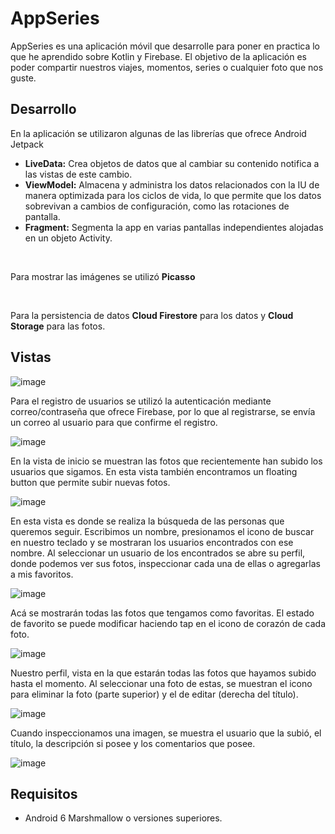 # AppSeries
AppSeries es una aplicación móvil que desarrolle para poner en practica lo que he aprendido sobre Kotlin y Firebase. El objetivo de la aplicación es poder compartir nuestros viajes, momentos, series o cualquier foto que nos guste.

## Desarrollo
En la aplicación se utilizaron algunas de las librerías que ofrece Android Jetpack
* **LiveData:** Crea objetos de datos que al cambiar su contenido notifica a las vistas de este cambio.
* **ViewModel:** Almacena y administra los datos relacionados con la IU de manera optimizada para los ciclos de vida, lo que permite que los datos sobrevivan
a cambios de configuración, como las rotaciones de pantalla.
* **Fragment:** Segmenta la app en varias pantallas independientes alojadas en un objeto Activity.

<br>

Para mostrar las imágenes se utilizó **Picasso**

<br>

Para la persistencia de datos **Cloud Firestore** para los datos y **Cloud Storage** para las fotos.

## Vistas


![image](https://user-images.githubusercontent.com/40668021/93691292-b8cb4380-faa8-11ea-8826-8dee6cd55832.png "Vista de login y registro")
  
Para el registro de usuarios se utilizó la autenticación mediante correo/contraseña que ofrece Firebase, por lo que al registrarse, se envía un correo al usuario 
para que confirme el registro.

![image](https://user-images.githubusercontent.com/40668021/93691332-81a96200-faa9-11ea-90fa-f307c33ed131.png "Correo de verificación")

En la vista de inicio se muestran las fotos que recientemente han subido los usuarios que sigamos. En esta vista también encontramos un floating button 
que permite subir nuevas fotos.

 ![image](https://user-images.githubusercontent.com/40668021/93691357-bf0def80-faa9-11ea-9652-13a55d61d248.png "Vista de inicio")

En esta vista es donde se realiza la búsqueda de las personas que queremos seguir. Escribimos un nombre, presionamos el icono de buscar en nuestro teclado
y se mostraran los usuarios encontrados con ese nombre. Al seleccionar un usuario de los encontrados se abre su perfil, donde podemos ver sus fotos, inspeccionar cada una de ellas o agregarlas a mis favoritos.

![image](https://user-images.githubusercontent.com/40668021/93691413-5410e880-faaa-11ea-9332-9dfb4b7fcf8b.png)

Acá se mostrarán todas las fotos que tengamos como favoritas. El estado de favorito se puede modificar haciendo tap en el icono de corazón de cada foto.

![image](https://user-images.githubusercontent.com/40668021/93691434-be298d80-faaa-11ea-9016-8d92290359e9.png)

Nuestro perfil, vista en la que estarán todas las fotos que hayamos subido hasta el momento. Al seleccionar una foto de estas, se muestran el icono para eliminar la foto (parte superior) y el de editar (derecha del título).

![image](https://user-images.githubusercontent.com/40668021/93691473-50319600-faab-11ea-8f24-9ac827eec226.png)

Cuando inspeccionamos una imagen, se muestra el usuario que la subió, el título, la descripción si posee y los comentarios que posee.

![image](https://user-images.githubusercontent.com/40668021/93691479-5f184880-faab-11ea-8cba-4ba6fd1d2db4.png)


## Requisitos
* Android 6 Marshmallow o versiones superiores.

